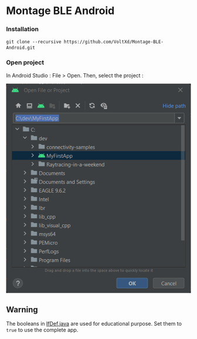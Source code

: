 # Montage BLE Android

### Installation

    git clone --recursive https://github.com/VoltXd/Montage-BLE-Android.git

### Open project
In Android Studio : File > Open.
Then, select the project :

![Open_img.png](Open_img.png)

## Warning
The booleans in [IfDef.java](/app/src/main/java/com/example/myfirstapp/IfDef.java) are used for educational purpose.
Set them to ``true`` to use the complete app.
